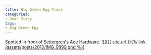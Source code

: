 ```yaml
---
title: Big Green Egg Truck
categories:
- Dear Diary
tags:
- Big Green Egg
---
```


Spotted in front of [Settergren's Ace Hardware](http://www.settergrenacehardware.com/).
[![]({{ site.url }}{% link /assets/posts/2010/IMG_0899.png %})](http://thingelstad.com/s/big-green-egg-truck/img_0899/img)

